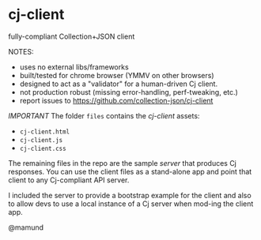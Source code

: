 # cj-client
fully-compliant Collection+JSON client 

NOTES:
 - uses no external libs/frameworks
 - built/tested for chrome browser (YMMV on other browsers)
 - designed to act as a "validator" for a human-driven Cj client.
 - not production robust (missing error-handling, perf-tweaking, etc.)
 - report issues to https://github.com/collection-json/cj-client

 _IMPORTANT_
 The folder `files` contains the _cj-client_ assets:
  - `cj-client.html`
  - `cj-client.js`
  - `cj-client.css`

The remaining files in the repo are the sample _server_ that produces Cj responses. You can use the client files as a stand-alone app and point that client to any Cj-compliant API server.

I included the server to provide a bootstrap example for the client and also to allow devs to use a local instance of a Cj server when mod-ing the client app.

@mamund

